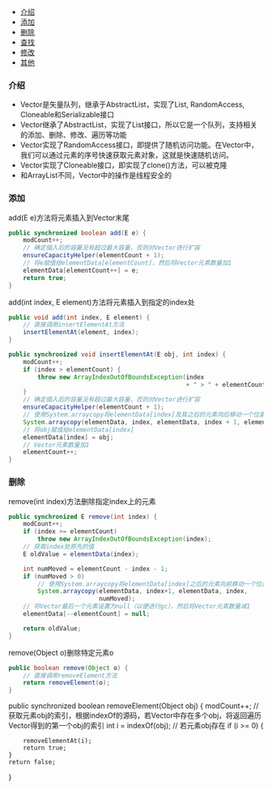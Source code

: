 - [介绍](#介绍)
- [添加](#添加)
- [删除](#删除)
- [查找](#查找)
- [修改](#修改)
- [其他](#其他)

### 介绍
- Vector是矢量队列，继承于AbstractList，实现了List, RandomAccess, Cloneable和Serializable接口
- Vector继承了AbstractList，实现了List接口，所以它是一个队列，支持相关的添加、删除、修改、遍历等功能
- Vector实现了RandomAccess接口，即提供了随机访问功能。在Vector中，我们可以通过元素的序号快速获取元素对象，这就是快速随机访问。
- Vector实现了Cloneable接口，即实现了clone()方法，可以被克隆
- 和ArrayList不同，Vector中的操作是线程安全的

### 添加
add(E e)方法将元素插入到Vector末尾
```java
public synchronized boolean add(E e) {
    modCount++;
    // 确定插入后的容量没有超过最大容量，否则对Vector进行扩容
    ensureCapacityHelper(elementCount + 1);
    // 将e赋值给elementData[elementCount]，然后将Vector元素数量加1
    elementData[elementCount++] = e;
    return true;
}
```

add(int index, E element)方法将元素插入到指定的index处
```java
public void add(int index, E element) {
    // 直接调用insertElementAt方法
    insertElementAt(element, index);
}
```

```java
public synchronized void insertElementAt(E obj, int index) {
    modCount++;
    if (index > elementCount) {
        throw new ArrayIndexOutOfBoundsException(index
                                                 + " > " + elementCount);
    }
    // 确定插入后的容量没有超过最大容量，否则对Vector进行扩容
    ensureCapacityHelper(elementCount + 1);
    // 使用System.arraycopy将elementData[index]及其之后的元素向后移动一个位置
    System.arraycopy(elementData, index, elementData, index + 1, elementCount - index);
    // 将obj赋值给elementData[index]
    elementData[index] = obj;
    // Vector元素数量加1
    elementCount++;
}
```

### 删除
remove(int index)方法删除指定index上的元素
```java
public synchronized E remove(int index) {
    modCount++;
    if (index >= elementCount)
        throw new ArrayIndexOutOfBoundsException(index);
    // 获取index处原先的值
    E oldValue = elementData(index);

    int numMoved = elementCount - index - 1;
    if (numMoved > 0)
        // 使用System.arraycopy将elementData[index]之后的元素向前移动一个位置
        System.arraycopy(elementData, index+1, elementData, index,
                         numMoved);
    // 将Vector最后一个元素设置为null（以便进行gc），然后将Vector元素数量减1
    elementData[--elementCount] = null;

    return oldValue;
}
```

remove(Object o)删除特定元素o
```java
public boolean remove(Object o) {
    // 直接调用removeElement方法
    return removeElement(o);
}
```

public synchronized boolean removeElement(Object obj) {
    modCount++;
    // 获取元素obj的索引，根据indexOf的源码，若Vector中存在多个obj，将返回遍历Vector得到的第一个obj的索引
    int i = indexOf(obj);
    // 若元素obj存在
    if (i >= 0) {
    
        removeElementAt(i);
        return true;
    }
    return false;
}